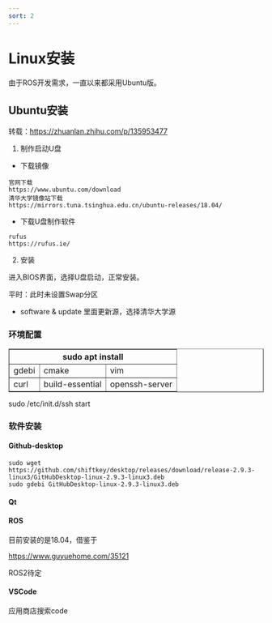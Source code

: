 ```yaml
---
sort: 2
---
```


# Linux安装

由于ROS开发需求，一直以来都采用Ubuntu版。

## Ubuntu安装

转载：https://zhuanlan.zhihu.com/p/135953477

1. 制作启动U盘

- 下载镜像
```
官网下载
https://www.ubuntu.com/download
清华大学镜像站下载
https://mirrors.tuna.tsinghua.edu.cn/ubuntu-releases/18.04/
```

- 下载U盘制作软件
```
rufus
https://rufus.ie/
```

2. 安装

进入BIOS界面，选择U盘启动，正常安装。

平时：此时未设置Swap分区

- software & update 里面更新源，选择清华大学源

### 环境配置

<div style="text-align: center;">
<table border='1' style="margin: auto">
    <tr>
        <th colspan='3'>sudo apt install</th>
    </tr>
    <tr>
        <td>gdebi</td><td>cmake</td><td>vim</td>
    </tr>
    <tr>
       <td>curl</td><td>build-essential</td><td>openssh-server</td>
    </tr>
</table>
</div>

sudo /etc/init.d/ssh start

### 软件安装


#### Github-desktop

```
sudo wget https://github.com/shiftkey/desktop/releases/download/release-2.9.3-linux3/GitHubDesktop-linux-2.9.3-linux3.deb
sudo gdebi GitHubDesktop-linux-2.9.3-linux3.deb
```

#### Qt

#### ROS

目前安装的是18.04，借鉴于

https://www.guyuehome.com/35121

ROS2待定

#### VSCode 

应用商店搜索code
